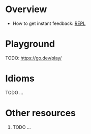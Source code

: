 # Overview
- How to get instant feedback: [REPL](https://en.wikipedia.org/wiki/Read%E2%80%93eval%E2%80%93print_loop)


# Playground
TODO: https://go.dev/play/


# Idioms
TODO ...


# Other resources
1. TODO ...
